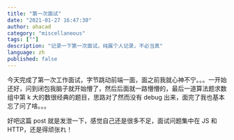 ```yaml
---
title: "第一次面试"
date: "2021-01-27 16:47:30"
author: ahacad
category: "miscellaneous"
tags: [""]
description: "记录一下第一次面试，纯属个人记录，不必当真"
language: zh
published: false
---
```


今天完成了第一次工作面试，字节跳动前端一面，面之前我就心神不宁。。。一开始还好，问到闭包我脑子就开始懵了，然后后面就一路懵懵的，最后一道算法题求数组中第 k 大的数很经典的题目，思路对了然而没有 debug 出来，面完了我也基本忘了问了啥。。。

好吧这篇 post 就是发泄一下，感觉自己还是很多不足，面试问题集中在 JS 和 HTTP，还是得顽张れ！
